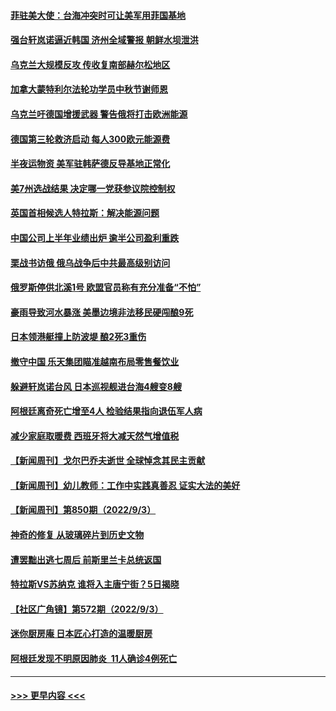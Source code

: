 #### [菲驻美大使：台海冲突时可让美军用菲国基地](../pages/prog202/a103518751.md?t=09051351) 
#### [强台轩岚诺逼近韩国 济州全域警报 朝鲜水坝泄洪](../pages/prog202/a103518724.md?t=09051351) 
#### [乌克兰大规模反攻 传收复南部赫尔松地区](../pages/prog202/a103518708.md?t=09051351) 
#### [加拿大蒙特利尔法轮功学员中秋节谢师恩](../pages/prog202/a103518635.md?t=09051351) 
#### [乌克兰吁德国增援武器 警告俄将打击欧洲能源](../pages/prog202/a103518528.md?t=09051351) 
#### [德国第三轮救济启动 每人300欧元能源费](../pages/prog202/a103518544.md?t=09051351) 
#### [半夜运物资 美军驻韩萨德反导基地正常化](../pages/prog202/a103518540.md?t=09051351) 
#### [美7州选战结果 决定哪一党获参议院控制权](../pages/prog202/a103518474.md?t=09051351) 
#### [英国首相候选人特拉斯：解决能源问题](../pages/prog202/a103518385.md?t=09051351) 
#### [中国公司上半年业绩出炉 逾半公司盈利重跌](../pages/prog202/a103518359.md?t=09051351) 
#### [栗战书访俄 俄乌战争后中共最高级别访问](../pages/prog202/a103518356.md?t=09051351) 
#### [俄罗斯停供北溪1号 欧盟官员称有充分准备“不怕”](../pages/prog202/a103518325.md?t=09051351) 
#### [豪雨导致河水暴涨 美墨边境非法移民硬闯酿9死](../pages/prog202/a103518313.md?t=09051351) 
#### [日本领港艇撞上防波堤 酿2死3重伤](../pages/prog202/a103518308.md?t=09051351) 
#### [撤守中国 乐天集团瞄准越南布局零售餐饮业](../pages/prog202/a103518275.md?t=09051351) 
#### [躲避轩岚诺台风 日本巡视舰进台海4艘变8艘](../pages/prog202/a103518225.md?t=09051351) 
#### [阿根廷离奇死亡增至4人 检验结果指向退伍军人病](../pages/prog202/a103518210.md?t=09051351) 
#### [减少家庭取暖费 西班牙将大减天然气增值税](../pages/prog202/a103517938.md?t=09051351) 
#### [【新闻周刊】戈尔巴乔夫逝世 全球悼念其民主贡献](../pages/prog202/a103518020.md?t=09051351) 
#### [【新闻周刊】幼儿教师：工作中实践真善忍 证实大法的美好](../pages/prog202/a103518024.md?t=09051351) 
#### [【新闻周刊】第850期（2022/9/3）](../pages/prog202/a103518030.md?t=09051351) 
#### [神奇的修复 从玻璃碎片到历史文物](../pages/prog202/a103517944.md?t=09051351) 
#### [遭罢黜出逃七周后 前斯里兰卡总统返国](../pages/prog202/a103517946.md?t=09051351) 
#### [特拉斯VS苏纳克 谁将入主唐宁街？5日揭晓](../pages/prog202/a103517936.md?t=09051351) 
#### [【社区广角镜】第572期（2022/9/3）](../pages/prog202/a103517911.md?t=09051351) 
#### [迷你厨房庵 日本匠心打造的温暖厨房](../pages/prog202/a103517899.md?t=09051351) 
#### [阿根廷发现不明原因肺炎  11人确诊4例死亡](../pages/prog202/a103517874.md?t=09051351) 

----
#### [ >>> 更早内容 <<< ](../indexes/prog202-earlier.md)
